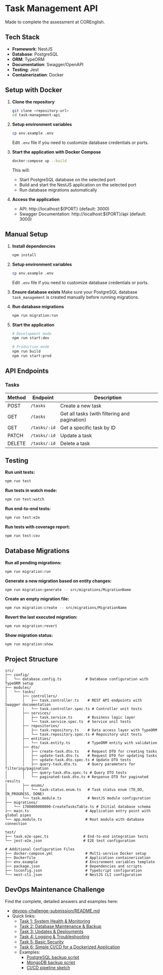 # Task Management API

Made to complete the assessment at COREnglish.

## Tech Stack

- **Framework**: NestJS
- **Database**: PostgreSQL
- **ORM**: TypeORM
- **Documentation**: Swagger/OpenAPI
- **Testing**: Jest
 - **Containerization**: Docker

## Setup with Docker

1. **Clone the repository**
   ```bash
   git clone <repository-url>
   cd task-management-api
   ```

2. **Setup environment variables**
   ```bash
   cp env.example .env
   ```
   Edit `.env` file if you need to customize database credentials or ports.

3. **Start the application with Docker Compose**
   ```bash
   docker-compose up --build
   ```

   This will:
   - Start PostgreSQL database on the selected port
   - Build and start the NestJS application on the selected port
   - Run database migrations automatically

4. **Access the application**
   - API: http://localhost:${PORT} (default: 3000)
   - Swagger Documentation: http://localhost:${PORT}/api (default: 3000)

## Manual Setup

1. **Install dependencies**
   ```bash
   npm install
   ```

2. **Setup environment variables**
   ```bash
   cp env.example .env
   ```
   Edit `.env` file if you need to customize database credentials or ports.

3. **Ensure database exists**
   Make sure your PostgreSQL database `task_management` is created manually before running migrations.

4. **Run database migrations**
   ```bash
   npm run migration:run
   ```

5. **Start the application**
   ```bash
   # Development mode
   npm run start:dev

   # Production mode
   npm run build
   npm run start:prod
   ```

## API Endpoints

### Tasks

| Method | Endpoint | Description |
|--------|----------|-------------|
| POST | `/tasks` | Create a new task |
| GET | `/tasks` | Get all tasks (with filtering and pagination) |
| GET | `/tasks/:id` | Get a specific task by ID |
| PATCH | `/tasks/:id` | Update a task |
| DELETE | `/tasks/:id` | Delete a task |

## Testing

**Run unit tests:**
```bash
npm run test
```

**Run tests in watch mode:**
```bash
npm run test:watch
```

**Run end-to-end tests:**
```bash
npm run test:e2e
```

**Run tests with coverage report:**
```bash
npm run test:cov
```

## Database Migrations

**Run all pending migrations:**
```bash
npm run migration:run
```

**Generate a new migration based on entity changes:**
```bash
npm run migration:generate -- src/migrations/MigrationName
```

**Create an empty migration file:**
```bash
npm run migration:create -- src/migrations/MigrationName
```

**Revert the last executed migration:**
```bash
npm run migration:revert
```

**Show migration status:**
```bash
npm run migration:show
```

## Project Structure

```
src/
├── config/
│   └── database.config.ts           # Database configuration with TypeORM setup
├── modules/
│   └── tasks/
│       ├── controllers/
│       │   ├── task.controller.ts    # REST API endpoints with Swagger documentation
│       │   └── task.controller.spec.ts # Controller unit tests
│       ├── services/
│       │   ├── task.service.ts       # Business logic layer
│       │   └── task.service.spec.ts  # Service unit tests
│       ├── repositories/
│       │   ├── task.repository.ts    # Data access layer with TypeORM
│       │   └── task.repository.spec.ts # Repository unit tests
│       ├── entities/
│       │   └── task.entity.ts        # TypeORM entity with validation
│       ├── dto/
│       │   ├── create-task.dto.ts    # Request DTO for creating tasks
│       │   ├── update-task.dto.ts    # Request DTO for updating tasks
│       │   ├── update-task.dto.spec.ts # Update DTO tests
│       │   ├── query-task.dto.ts     # Query parameters for filtering/pagination
│       │   ├── query-task.dto.spec.ts # Query DTO tests
│       │   └── paginated-task.dto.ts # Response DTO for paginated results
│       ├── enums/
│       │   └── task-status.enum.ts   # Task status enum (TO_DO, IN_PROGRESS, DONE)
│       └── task.module.ts            # NestJS module configuration
├── migrations/
│   └── 1700000000000-CreateTasksTable.ts # Initial database schema
├── main.ts                          # Application entry point with global pipes
└── app.module.ts                    # Root module with database connection

test/
├── task.e2e-spec.ts                # End-to-end integration tests
└── jest-e2e.json                   # E2E test configuration

# Additional Configuration Files
├── docker-compose.yml               # Multi-service Docker setup
├── Dockerfile                       # Application containerization
├── env.example                      # Environment variables template
├── package.json                     # Dependencies and scripts
├── tsconfig.json                    # TypeScript configuration
└── nest-cli.json                    # NestJS CLI configuration
```

## DevOps Maintenance Challenge

Find the complete, detailed answers and examples here:

- [devops-challenge-submission/README.md](./devops-challenge-submission/README.md)
- Quick links:
  - [Task 1: System Health & Monitoring](./devops-challenge-submission/TASK_1_SYSTEM_HEALTH_MONITORING.md)
  - [Task 2: Database Maintenance & Backup](./devops-challenge-submission/TASK_2_DATABASE_MAINTENANCE.md)
  - [Task 3: Updates & Deployments](./devops-challenge-submission/TASK_3_UPDATES_DEPLOYMENTS.md)
  - [Task 4: Logging & Troubleshooting](./devops-challenge-submission/TASK_4_LOGGING_TROUBLESHOOTING.md)
  - [Task 5: Basic Security](./devops-challenge-submission/TASK_5_BASIC_SECURITY.md)
  - [Task 6: Simple CI/CD for a Dockerized Application](./devops-challenge-submission/TASK_6_CI_CD_PIPELINE.md)
  - Examples:
    - [PostgreSQL backup script](./devops-challenge-submission/examples/conceptual_postgres_backup.sh)
    - [MongoDB backup script](./devops-challenge-submission/examples/conceptual_mongodb_backup.sh)
    - [CI/CD pipeline sketch](./devops-challenge-submission/examples/conceptual_ci_cd_pipeline.yml)
